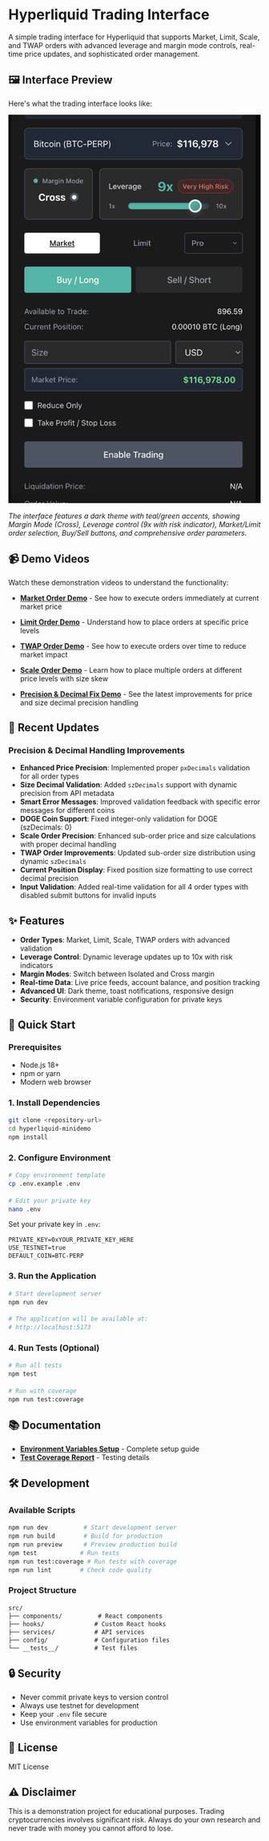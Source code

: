 # Hyperliquid Trading Interface

A simple trading interface for Hyperliquid that supports Market, Limit, Scale, and TWAP orders with advanced leverage and margin mode controls, real-time price updates, and sophisticated order management.

## 🖼️ Interface Preview

Here's what the trading interface looks like:

![Hyperliquid Trading Interface](ScreenshotUI.png)

*The interface features a dark theme with teal/green accents, showing Margin Mode (Cross), Leverage control (9x with risk indicator), Market/Limit order selection, Buy/Sell buttons, and comprehensive order parameters.*

## 📹 Demo Videos

Watch these demonstration videos to understand the functionality:

- **[Market Order Demo](https://www.loom.com/share/47cff0dc410b4dcc86b35a1323d59077?sid=a79e74a0-07de-46c6-95a8-24ba1c8c859f)** - See how to execute orders immediately at current market price

- **[Limit Order Demo](https://www.loom.com/share/8392967a459e47fea42ba7a4d8c1fbc4?sid=dca3765e-0c26-4b68-ac4d-11dc3c2a3f4c)** - Understand how to place orders at specific price levels

- **[TWAP Order Demo](https://www.loom.com/share/f113a7fc83764f188b9828587bd3aaf6?sid=4f8c6cbf-881f-4cd3-9fbd-d8a99e0e269c)** - See how to execute orders over time to reduce market impact

- **[Scale Order Demo](https://www.loom.com/share/5feaa6e04e904bc5bd75d53d2f387994?sid=c364f19f-f0f5-46b6-bb41-9dafb2a5d4b6)** - Learn how to place multiple orders at different price levels with size skew

- **[Precision & Decimal Fix Demo](https://drive.google.com/file/d/1jZEvcNyBDtyQbFbmB4gEG_Gkl6RDAIIf/view?usp=drive_link)** - See the latest improvements for price and size decimal precision handling

## 🔄 Recent Updates

### Precision & Decimal Handling Improvements
- **Enhanced Price Precision**: Implemented proper `pxDecimals` validation for all order types
- **Size Decimal Validation**: Added `szDecimals` support with dynamic precision from API metadata
- **Smart Error Messages**: Improved validation feedback with specific error messages for different coins
- **DOGE Coin Support**: Fixed integer-only validation for DOGE (szDecimals: 0)
- **Scale Order Precision**: Enhanced sub-order price and size calculations with proper decimal handling
- **TWAP Order Improvements**: Updated sub-order size distribution using dynamic `szDecimals`
- **Current Position Display**: Fixed position size formatting to use correct decimal precision
- **Input Validation**: Added real-time validation for all 4 order types with disabled submit buttons for invalid inputs

## ✨ Features

- **Order Types**: Market, Limit, Scale, TWAP orders with advanced validation
- **Leverage Control**: Dynamic leverage updates up to 10x with risk indicators
- **Margin Modes**: Switch between Isolated and Cross margin
- **Real-time Data**: Live price feeds, account balance, and position tracking
- **Advanced UI**: Dark theme, toast notifications, responsive design
- **Security**: Environment variable configuration for private keys

## 🚀 Quick Start

### Prerequisites
- Node.js 18+
- npm or yarn
- Modern web browser

### 1. Install Dependencies
```bash
git clone <repository-url>
cd hyperliquid-minidemo
npm install
```

### 2. Configure Environment
```bash
# Copy environment template
cp .env.example .env

# Edit your private key
nano .env
```

Set your private key in `.env`:
```env
PRIVATE_KEY=0xYOUR_PRIVATE_KEY_HERE
USE_TESTNET=true
DEFAULT_COIN=BTC-PERP
```

### 3. Run the Application
```bash
# Start development server
npm run dev

# The application will be available at:
# http://localhost:5173
```

### 4. Run Tests (Optional)
```bash
# Run all tests
npm test

# Run with coverage
npm run test:coverage
```

## 📚 Documentation

- **[Environment Variables Setup](ENV_SETUP.md)** - Complete setup guide
- **[Test Coverage Report](src/__tests__/TEST_COVERAGE_REPORT.md)** - Testing details

## 🛠️ Development

### Available Scripts
```bash
npm run dev          # Start development server
npm run build        # Build for production
npm run preview      # Preview production build
npm test            # Run tests
npm run test:coverage # Run tests with coverage
npm run lint        # Check code quality
```

### Project Structure
```
src/
├── components/          # React components
├── hooks/              # Custom React hooks
├── services/           # API services
├── config/             # Configuration files
└── __tests__/          # Test files
```

## 🔒 Security

- Never commit private keys to version control
- Always use testnet for development
- Keep your `.env` file secure
- Use environment variables for production

## 📄 License

MIT License

## ⚠️ Disclaimer

This is a demonstration project for educational purposes. Trading cryptocurrencies involves significant risk. Always do your own research and never trade with money you cannot afford to lose.